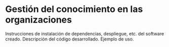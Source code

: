 # Gestión del conocimiento en las organizaciones
Instrucciones de instalación de dependencias, despliegue, etc. del software creado.
Descripción del código desarrollado.
Ejemplo de uso.
